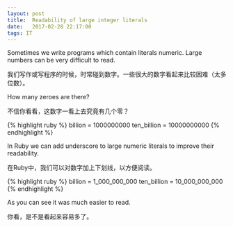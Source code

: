 ```yaml
---
layout: post
title:  Readability of large integer literals
date:   2017-02-28 22:17:00
tags: IT 
---
```


Sometimes we write programs which contain literals numeric. Large numbers can be very difficult to read.

我们写作或写程序的时候，时常碰到数字。一些很大的数字看起来比较困难（太多位数）。

How many zeroes are there?

不信你看看，这数字一看上去究竟有几个零？

{% highlight ruby %}
  billion = 1000000000
  ten_billion = 10000000000
{% endhighlight %}

In Ruby we can add underscore to large numeric literals to improve their readability.

在Ruby中，我们可以对数字加上下划线，以方便阅读。

{% highlight ruby %}
  billion = 1_000_000_000
  ten_billion = 10_000_000_000
{% endhighlight %}

As you can see it was much easier to read.

你看，是不是看起来容易多了。
